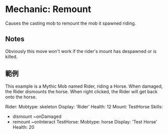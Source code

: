 Mechanic: Remount
=================

Causes the casting mob to remount the mob it spawned riding.

Notes
-----

Obviously this move won't work if the rider's mount has despawned or is
killed.

範例
--------

This example is a Mythic Mob named Rider, riding a Horse. When damaged,
the Rider dismounts the horse. When right clicked, the Rider will get
back onto the horse.

Rider:
  Mobtype: skeleton
  Display: 'Rider'
  Health: 12
  Mount: TestHorse
  Skills:
  - dismount ~onDamaged
  - remount ~onInteract
TestHorse:
  Mobtype: horse
  Display: 'Test Horse'
  Health: 20
